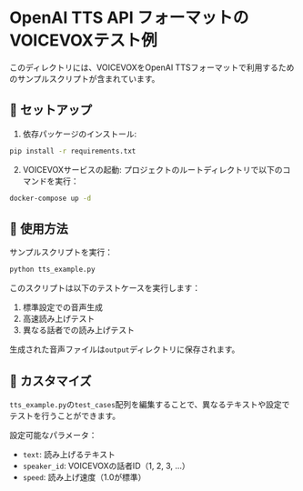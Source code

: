 # OpenAI TTS API フォーマットのVOICEVOXテスト例

このディレクトリには、VOICEVOXをOpenAI TTSフォーマットで利用するためのサンプルスクリプトが含まれています。

## 🚀 セットアップ

1. 依存パッケージのインストール:
```bash
pip install -r requirements.txt
```

2. VOICEVOXサービスの起動:
プロジェクトのルートディレクトリで以下のコマンドを実行：
```bash
docker-compose up -d
```

## 📝 使用方法

サンプルスクリプトを実行：
```bash
python tts_example.py
```

このスクリプトは以下のテストケースを実行します：
1. 標準設定での音声生成
2. 高速読み上げテスト
3. 異なる話者での読み上げテスト

生成された音声ファイルは`output`ディレクトリに保存されます。

## 🎯 カスタマイズ

`tts_example.py`の`test_cases`配列を編集することで、異なるテキストや設定でテストを行うことができます。

設定可能なパラメータ：
- `text`: 読み上げるテキスト
- `speaker_id`: VOICEVOXの話者ID（1, 2, 3, ...）
- `speed`: 読み上げ速度（1.0が標準）
